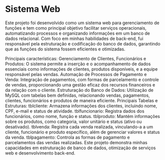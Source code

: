 # Sistema Web 
Este projeto foi desenvolvido como um sistema web para gerenciamento de funções e tem como principal objetivo facilitar serviços operacionais, automatizando processos e organizando informações em um banco de dados relacional. Com foco em minhas habilidades de back-end, fui responsável pela estruturação e codificação do banco de dados, garantindo que as funções do sistema fossem eficientes e otimizadas.

Principais características:
Gerenciamento de Clientes, Funcionários e Produtos: O sistema permite a inserção e o acompanhamento de dados essenciais como informações de clientes, produtos disponíveis, e a equipe responsável pelas vendas.
Automação de Processos de Pagamento e Venda: Integração de pagamentos, com formas de parcelamento e controle de vendas, proporcionando uma gestão eficaz dos recursos financeiros e da relação com o cliente.
Estruturação do Banco de Dados: Utilização de MySQL com tabelas bem definidas, relacionando vendas, pagamentos, clientes, funcionários e produtos de maneira eficiente.
Principais Tabelas e Estruturas:
tblcliente: Armazena informações dos clientes, incluindo nome, CPF, e-mail e status de atividade.
tblfuncionario: Registra dados dos funcionários, como nome, função e status.
tblproduto: Mantém informações sobre os produtos, como categoria, valor unitário e status (ativo ou desativado).
tblvenda: Registra cada venda realizada, vinculando-a a um cliente, funcionário e produto específico, além de gerenciar valores e status da venda.
tblpagamento: Controla as formas de pagamento e parcelamentos das vendas realizadas.
Este projeto demonstra minhas capacidades em estruturação de banco de dados, otimização de serviços web e desenvolvimento back-end.
 
